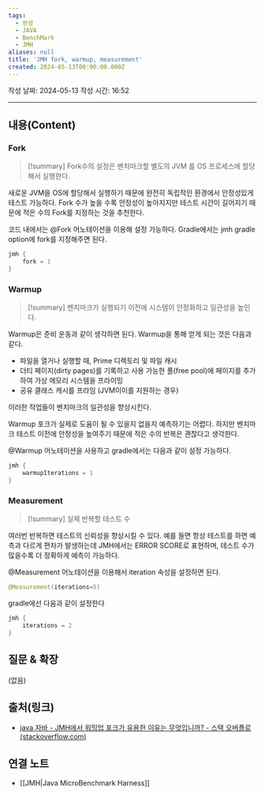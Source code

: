 ```yaml
---
tags:
  - 완성
  - JAVA
  - BenchMark
  - JMH
aliases: null
title: 'JMH fork, warmup, measurement'
created: 2024-05-13T00:00:00.000Z
---
```

작성 날짜: 2024-05-13
작성 시간: 16:52


----
## 내용(Content)

### Fork

>[!summary]
> Fork수의 설정은 벤치마크할 별도의 JVM 를 OS 프로세스에 할당해서 실행한다.

새로운 JVM을 OS에 할당해서 실행하기 때문에 완전히 독립적인 환경에서 안정성있게 테스트 가능하다. Fork 수가 높을 수록 안정성이 높아지지만 테스트 시간이 길어지기 때문에 적은 수의 Fork를 지정하는 것을 추천한다.

코드 내에서는 @Fork 어노테이션을 이용해 설정 가능하다.
Gradle에서는 jmh gradle option에 fork를 지정해주면 된다.

```kotlin
jmh {  
    fork = 1  
}
```
### Warmup

>[!summary]
> 벤치마크가 실행되기 이전에 시스템이 안정화하고 일관성을 높인다.


Warmup은 준비 운동과 같이 생각하면 된다. Warmup을 통해 얻게 되는 것은 다음과 같다.

- 파일을 열거나 실행할 때, Prime 디렉토리 및 파일 캐시
- 더티 페이지(dirty pages)를 기록하고 사용 가능한 풀(free pool)에 페이지를 추가하여 가상 메모리 시스템을 프라이밍
- 공유 클래스 캐시를 프라임 (JVM이이를 지원하는 경우)

이러한 작업들이 벤치마크의 일관성을 향상시킨다.

Warmup 포크가 실제로 도움이 될 수 있을지 없을지 예측하기는 어렵다. 하지만 벤치마크 테스트 이전에 안정성을 높여주기 때문에 적은 수의 반복은 괜찮다고 생각한다.

@Warmup 어노테이션을 사용하고 gradle에서는 다음과 같이 설정 가능하다.

```kotlin
jmh {  
    warmupIterations = 1  
}
```

### Measurement

>[!summary]
>실제 반복할 테스트 수

여러번 반복하면 테스트의 신뢰성을 향상시킬 수 있다. 예를 들면 항상 테스트를 하면 예측과 다르게 편차가 발생하는데 JMH에서는 ERROR SCORE로 표현하며, 테스트 수가 많을수록 더 정확하게 예측이 가능하다.

@Measurement 어노테이션을 이용해서 iteration 속성을 설정하면 된다.

```java
@Measurement(iterations=5)
```

gradle에선 다음과 같이 설정한다

```kotlin
jmh {  
    iterations = 2  
}
```

## 질문 & 확장

(없음)

## 출처(링크)

- [java 자바 - JMH에서 워밍업 포크가 유용한 이유는 무엇입니까? - 스택 오버플로 (stackoverflow.com)](https://stackoverflow.com/questions/74062856/why-are-warmup-forks-useful-in-jmh)

## 연결 노트

- [[JMH|Java MicroBenchmark Harness]]








